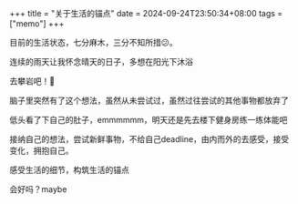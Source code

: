 +++
title = "关于生活的锚点"
date = 2024-09-24T23:50:34+08:00
tags = ["memo"]
+++

目前的生活状态，七分麻木，三分不知所措😕。

连续的雨天让我怀念晴天的日子，多想在阳光下沐浴

去攀岩吧！🧗

脑子里突然有了这个想法，虽然从未尝试过，虽然过往尝试的其他事物都放弃了

低头看了下自己的肚子，emmmmmm，明天还是先去楼下健身房练一练体能吧

接纳自己的想法，尝试新鲜事物，不给自己deadline，由内而外的去感受，接受变化，拥抱自己。

感受生活的细节，构筑生活的锚点

会好吗？maybe
